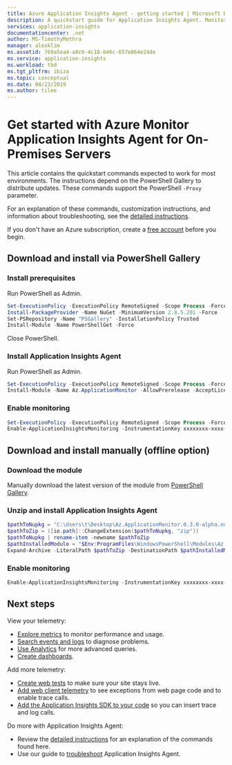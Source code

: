```yaml
---
title: Azure Application Insights Agent - getting started | Microsoft Docs
description: A quickstart guide for Application Insights Agent. Monitor website performance without redeploying the website. Works with ASP.NET web apps hosted on-premises, in VMs, or on Azure.
services: application-insights
documentationcenter: .net
author: MS-TimothyMothra
manager: alexklim
ms.assetid: 769a5ea4-a8c6-4c18-b46c-657e864e24de
ms.service: application-insights
ms.workload: tbd
ms.tgt_pltfrm: ibiza
ms.topic: conceptual
ms.date: 04/23/2019
ms.author: tilee
---
```

# Get started with Azure Monitor Application Insights Agent for On-Premises Servers

This article contains the quickstart commands expected to work for most environments.
The instructions depend on the PowerShell Gallery to distribute updates.
These commands support the PowerShell `-Proxy` parameter.

For an explanation of these commands, customization instructions, and information about troubleshooting, see the [detailed instructions](status-monitor-v2-detailed-instructions.md).

If you don't have an Azure subscription, create a [free account](https://azure.microsoft.com/free/?WT.mc_id=A261C142F) before you begin.

## Download and install via PowerShell Gallery

### Install prerequisites
Run PowerShell as Admin.
```powershell
Set-ExecutionPolicy -ExecutionPolicy RemoteSigned -Scope Process -Force
Install-PackageProvider -Name NuGet -MinimumVersion 2.8.5.201 -Force
Set-PSRepository -Name "PSGallery" -InstallationPolicy Trusted
Install-Module -Name PowerShellGet -Force
```	
Close PowerShell.

### Install Application Insights Agent
Run PowerShell as Admin.
```powershell	
Set-ExecutionPolicy -ExecutionPolicy RemoteSigned -Scope Process -Force
Install-Module -Name Az.ApplicationMonitor -AllowPrerelease -AcceptLicense
```	

### Enable monitoring
```powershell
Set-ExecutionPolicy -ExecutionPolicy RemoteSigned -Scope Process -Force
Enable-ApplicationInsightsMonitoring -InstrumentationKey xxxxxxxx-xxxx-xxxx-xxxx-xxxxxxxxxxxx
```
	
		
## Download and install manually (offline option)
### Download the module
Manually download the latest version of the module from [PowerShell Gallery](https://www.powershellgallery.com/packages/Az.ApplicationMonitor).

### Unzip and install Application Insights Agent
```powershell
$pathToNupkg = "C:\Users\t\Desktop\Az.ApplicationMonitor.0.3.0-alpha.nupkg"
$pathToZip = ([io.path]::ChangeExtension($pathToNupkg, "zip"))
$pathToNupkg | rename-item -newname $pathToZip
$pathInstalledModule = "$Env:ProgramFiles\WindowsPowerShell\Modules\Az.ApplicationMonitor"
Expand-Archive -LiteralPath $pathToZip -DestinationPath $pathInstalledModule
```
### Enable monitoring
```powershell
Enable-ApplicationInsightsMonitoring -InstrumentationKey xxxxxxxx-xxxx-xxxx-xxxx-xxxxxxxxxxxx
```



## Next steps

 View your telemetry:

- [Explore metrics](../../azure-monitor/app/metrics-explorer.md) to monitor performance and usage.
- [Search events and logs](../../azure-monitor/app/diagnostic-search.md) to diagnose problems.
- [Use Analytics](../../azure-monitor/app/analytics.md) for more advanced queries.
- [Create dashboards](../../azure-monitor/app/overview-dashboard.md).

 Add more telemetry:

- [Create web tests](monitor-web-app-availability.md) to make sure your site stays live.
- [Add web client telemetry](../../azure-monitor/app/javascript.md) to see exceptions from web page code and to enable trace calls.
- [Add the Application Insights SDK to your code](../../azure-monitor/app/asp-net.md) so you can insert trace and log calls.

Do more with Application Insights Agent:

- Review the [detailed instructions](status-monitor-v2-detailed-instructions.md) for an explanation of the commands found here.
- Use our guide to [troubleshoot](status-monitor-v2-troubleshoot.md) Application Insights Agent.
